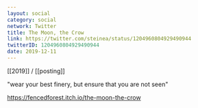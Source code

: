 ```yaml
---
layout: social
category: social
network: Twitter
title: The Moon, the Crow
link: https://twitter.com/steinea/status/1204960804929490944
twitterID: 1204960804929490944
date: 2019-12-11
---
```


[[2019]] / [[posting]]

"wear your best finery, but ensure that you are not seen"

<https://fencedforest.itch.io/the-moon-the-crow>
